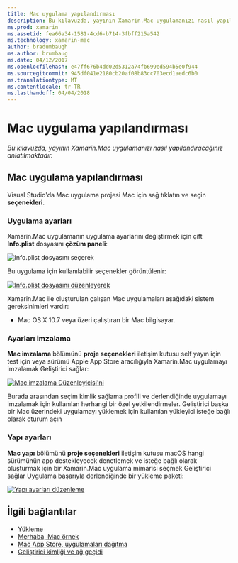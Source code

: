 ```yaml
---
title: Mac uygulama yapılandırması
description: Bu kılavuzda, yayının Xamarin.Mac uygulamanızı nasıl yapılandıracağınız anlatılmaktadır.
ms.prod: xamarin
ms.assetid: fea66a34-1581-4cd6-b714-3fbff215a542
ms.technology: xamarin-mac
author: bradumbaugh
ms.author: brumbaug
ms.date: 04/12/2017
ms.openlocfilehash: e47ff676b4dd02d5312a74fb699ed594b5e0f944
ms.sourcegitcommit: 945df041e2180cb20af08b83cc703ecd1aedc6b0
ms.translationtype: MT
ms.contentlocale: tr-TR
ms.lasthandoff: 04/04/2018
---
```

# <a name="mac-app-configuration"></a>Mac uygulama yapılandırması

_Bu kılavuzda, yayının Xamarin.Mac uygulamanızı nasıl yapılandıracağınız anlatılmaktadır._


## <a name="mac-app-configuration"></a>Mac uygulama yapılandırması

Visual Studio'da Mac uygulama projesi Mac için sağ tıklatın ve seçin **seçenekleri**.


### <a name="application-settings"></a>Uygulama ayarları

Xamarin.Mac uygulamanın uygulama ayarlarını değiştirmek için çift **Info.plist** dosyasını **çözüm paneli**:

![Info.plist dosyasını seçerek](app-configuration-images/config04.png "Info.plist dosyasını seçme")

Bu uygulama için kullanılabilir seçenekler görüntülenir:

 [![Info.plist dosyasını düzenleyerek](app-configuration-images/config01.png "Info.plist dosyasını düzenleme")](app-configuration-images/config01-large.png#lightbox)

Xamarin.Mac ile oluşturulan çalışan Mac uygulamaları aşağıdaki sistem gereksinimleri vardır:

- Mac OS X 10.7 veya üzeri çalıştıran bir Mac bilgisayar.


### <a name="signing-settings"></a>Ayarları imzalama

**Mac imzalama** bölümünü **proje seçenekleri** iletişim kutusu self yayın için test için veya sürümü Apple App Store aracılığıyla Xamarin.Mac uygulamayı imzalamak Geliştirici sağlar:

[![Mac imzalama Düzenleyicisi'ni](app-configuration-images/config02.png "Mac imzalama penceresi")](app-configuration-images/config02-large.png#lightbox)

Burada arasından seçim kimlik sağlama profili ve derlendiğinde uygulamayı imzalamak için kullanılan herhangi bir özel yetkilendirmeler. Geliştirici başka bir Mac üzerindeki uygulamayı yüklemek için kullanılan yükleyici isteğe bağlı olarak oturum açın


### <a name="build-settings"></a>Yapı ayarları

**Mac yapı** bölümünü **proje seçenekleri** iletişim kutusu macOS hangi sürümünün app destekleyecek denetlemek ve isteğe bağlı olarak oluşturmak için bir Xamarin.Mac uygulama mimarisi seçmek Geliştirici sağlar Uygulama başarıyla derlendiğinde bir yükleme paketi:

 [![Yapı ayarları düzenleme](app-configuration-images/config03.png "derleme ayarlarını düzenleme")](app-configuration-images/config03-large.png#lightbox)


## <a name="related-links"></a>İlgili bağlantılar

- [Yükleme](/visualstudio/mac/installation/)
- [Merhaba, Mac örnek](~/mac/get-started/hello-mac.md)
- [Mac App Store, uygulamaları dağıtma](https://developer.apple.com/devcenter/mac/checklist/)
- [Geliştirici kimliği ve ağ geçidi](https://developer.apple.com/resources/developer-id/)
